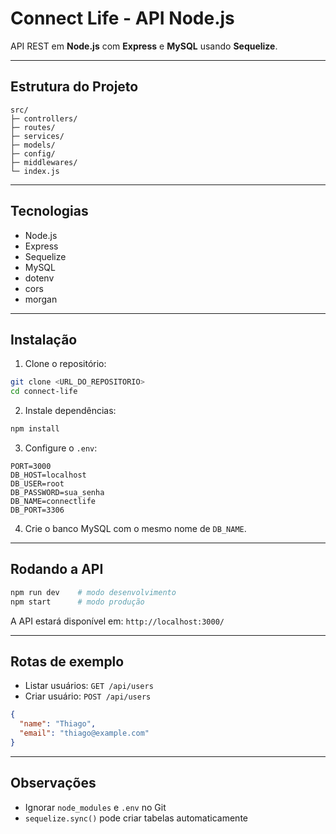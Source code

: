 # Connect Life - API Node.js

API REST em **Node.js** com **Express** e **MySQL** usando **Sequelize**.

---

## Estrutura do Projeto

```
src/
├─ controllers/
├─ routes/
├─ services/
├─ models/
├─ config/
├─ middlewares/
└─ index.js
```

---

## Tecnologias

* Node.js
* Express
* Sequelize
* MySQL
* dotenv
* cors
* morgan

---

## Instalação

1. Clone o repositório:

```bash
git clone <URL_DO_REPOSITORIO>
cd connect-life
```

2. Instale dependências:

```bash
npm install
```

3. Configure o `.env`:

```
PORT=3000
DB_HOST=localhost
DB_USER=root
DB_PASSWORD=sua_senha
DB_NAME=connectlife
DB_PORT=3306
```

4. Crie o banco MySQL com o mesmo nome de `DB_NAME`.

---

## Rodando a API

```bash
npm run dev    # modo desenvolvimento
npm start      # modo produção
```

A API estará disponível em: `http://localhost:3000/`

---

## Rotas de exemplo

* Listar usuários: `GET /api/users`
* Criar usuário: `POST /api/users`

```json
{
  "name": "Thiago",
  "email": "thiago@example.com"
}
```

---

## Observações

* Ignorar `node_modules` e `.env` no Git
* `sequelize.sync()` pode criar tabelas automaticamente
